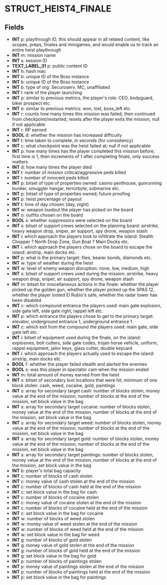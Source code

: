 # STRUCT_HEIST4_FINALE

## Fields
* **INT** p: playthrough ID, this should appear in all related content, like scopes, preps, finales and minigames, and would enable us to track an entire heist playthrough
* **INT** m: mission name
* **INT** s: session ID
* **TEXT_LABEL_31** p: public content ID
* **INT** h: hash mac
* **INT** b: unique ID of the Boss instance
* **INT** b: unique ID of the Boss instance
* **INT** b: type of org: Securoserv, MC, unaffiliated
* **INT** l: rank of the player launching
* **INT** p: similar to previous metrics, the player's role: CEO, bodyguard, biker prospect etc.
* **INT** e: similar to previous metrics: won, lost, boss_left etc.
* **INT** r: counts how many times this mission was failed, then continued from checkpoint/restarted; resets after the player exits the mission, null if not applicable
* **INT** r: RP earned
* **BOOL** d: whether the mission has increased difficulty
* **INT** t: time taken to complete, in seconds (for consistency)
* **INT** c: what checkpoint was the heist failed at; null if not applicable
* **INT** p: how many times has the player completed this mission before; first time is 1, then increments of 1 after completing finale, only success matters
* **INT** d: how many times the player died
* **INT** t: number of mission critical/aggressive peds killed
* **INT** i: number of innocent peds killed
* **INT** p: bitset of type of properties owned: casino penthouse, gunrunning bunker, smuggler hangar, terrorbyte, submarine etc.
* **INT** p: bitset of type of properties owned; future proofing
* **INT** p: heist percentage of payout
* **INT** t: time of day chosen (day, night)
* **INT** w: weapon loadout the player has picked on the board
* **INT** o: outfits chosen on the board
* **BOOL** s: whether suppressors were selected on the board
* **INT** s: bitset of support crews selected on the planning board: airstrike, heavy weapon drop, sniper, air support, spy drone, weapon stash
* **INT** i: which approach the players took to infiltrate the island: Stealth Chopper ? North Drop Zone, Gun Boat ? Main Docks etc.
* **INT** i: which approach the players chose on the board to escape the island: airstrip, main docks etc.
* **INT** p: what is the primary target: files, bearer bonds, diamonds etc.
* **INT** w: type of weather during the heist
* **INT** w: level of enemy weapon disruption: none, low, medium, high
* **INT** s: bitset of support crews used during the mission: airstrike, heavy weapon drop, sniper, air support, spy drone, weapon stash
* **INT** m: bitset for miscellaneous actions in the finale: whether the player picked up the golden gun, whether the player picked up the SPAS 12, whether the player looted El Rubio's safe, whether the radar tower has been disabled
* **INT** c: which compound entrance the players used: main gate explosion, side gate left, side gate right, rappel left etc.
* **INT** p: which entrance the players chose to get to the primary target: elevator, underground entrance 1, underground entrance 1
* **INT** c: which exit from the compound the players used: main gate, side gate left etc.
* **INT** i: bitset of equipment used during the finale, on the island: explosives, bolt cutters, side gate codes, trojan horse vehicle, uniform, rappel equipment, jailor keys, glass cutter, double keycard
* **INT** i: which approach the players actually used to escape the island: airstrip, main docks etc.
* **BOOL** f: whether the player failed stealth and alerted the enemies
* **BOOL** s: was this player in spectator cam when the mission ended
* **INT** m: total amount of money earned from the heist
* **INT** s: bitset of secondary loot locations that were hit, minimum of one block stolen: cash, weed, cocaine, gold, paintings
* **INT** s: array for secondary target cash: number of blocks stolen, money value at the end of the mission, number of blocks at the end of the mission, set block value in the bag
* **INT** s: array for secondary target cocaine: number of blocks stolen, money value at the end of the mission, number of blocks at the end of the mission, set block value in the bag
* **INT** s: array for secondary target weed: number of blocks stolen, money value at the end of the mission, number of blocks at the end of the mission, set block value in the bag
* **INT** s: array for secondary target gold: number of blocks stolen, money value at the end of the mission, number of blocks at the end of the mission, set block value in the bag
* **INT** s: array for secondary target paintings: number of blocks stolen, money value at the end of the mission, number of blocks at the end of the mission, set block value in the bag
* **INT** b: player's total bag capacity
* **INT** c: number of blocks of cash stolen
* **INT** c: money value of cash stolen at the end of the mission
* **INT** c: number of blocks of cash held at the end of the mission
* **INT** c: set block value in the bag for cash
* **INT** c: number of blocks of cocaine stolen
* **INT** c: money value of cocaine stolen at the end of the mission
* **INT** c: number of blocks of cocaine held at the end of the mission
* **INT** c: set block value in the bag for cocaine
* **INT** w: number of blocks of weed stolen
* **INT** w: money value of weed stolen at the end of the mission
* **INT** w: number of blocks of weed held at the end of the mission
* **INT** w: set block value in the bag for weed
* **INT** g: number of blocks of gold stolen
* **INT** g: money value of gold stolen at the end of the mission
* **INT** g: number of blocks of gold held at the end of the mission
* **INT** g: set block value in the bag for gold
* **INT** p: number of blocks of paintings stolen
* **INT** p: money value of paintings stolen at the end of the mission
* **INT** p: number of blocks of paintings held at the end of the mission
* **INT** p: set block value in the bag for paintings